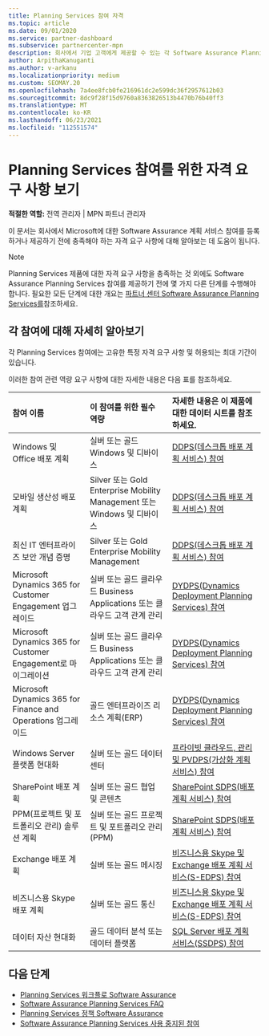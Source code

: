 ```yaml
---
title: Planning Services 참여 자격
ms.topic: article
ms.date: 09/01/2020
ms.service: partner-dashboard
ms.subservice: partnercenter-mpn
description: 회사에서 기업 고객에게 제공할 수 있는 각 Software Assurance Planning Services 참여에 대한 자격 요구 사항에 대해 알아봅니다.
author: ArpithaKanuganti
ms.author: v-arkanu
ms.localizationpriority: medium
ms.custom: SEOMAY.20
ms.openlocfilehash: 7a4ee8fcb0fe216961dc2e599dc36f2957612b03
ms.sourcegitcommit: 8dc9f28f15d9760a8363826513b4470b76b40ff3
ms.translationtype: MT
ms.contentlocale: ko-KR
ms.lasthandoff: 06/23/2021
ms.locfileid: "112551574"
---
```

# <a name="view-eligibility-requirements-for-planning-services-engagements"></a>Planning Services 참여를 위한 자격 요구 사항 보기

**적절한 역할:** 전역 관리자 | MPN 파트너 관리자

이 문서는 회사에서 Microsoft에 대한 Software Assurance 계획 서비스 참여를 등록하거나 제공하기 전에 충족해야 하는 자격 요구 사항에 대해 알아보는 데 도움이 됩니다.

>[!NOTE]
> Planning Services 제품에 대한 자격 요구 사항을 충족하는 것 외에도 Software Assurance Planning Services 참여를 제공하기 전에 몇 가지 다른 단계를 수행해야 합니다. 필요한 모든 단계에 대한 개요는 [파트너 센터 Software Assurance Planning Services를](software-assurance-dps.md)참조하세요.

## <a name="learn-more-about-each-engagement"></a>각 참여에 대해 자세히 알아보기

각 Planning Services 참여에는 고유한 특정 자격 요구 사항 및 허용되는 최대 기간이 있습니다.

이러한 참여 관련 역량 요구 사항에 대한 자세한 내용은 다음 표를 참조하세요.

| 참여 이름 | 이 참여를 위한 필수 역량 | 자세한 내용은 이 제품에 대한 데이터 시트를 참조하세요. |
|:--- |:--- |:--- |
| Windows 및 Office 배포 계획  | 실버 또는 골드 Windows 및 디바이스  |  [DDPS(데스크톱 배포 계획 서비스) 참여](https://go.microsoft.com/fwlink/?linkid=2116072)
| 모바일 생산성 배포 계획  | Silver 또는 Gold Enterprise Mobility Management 또는 Windows 및 디바이스  | [DDPS(데스크톱 배포 계획 서비스) 참여](https://go.microsoft.com/fwlink/?linkid=2116072) |  
| 최신 IT 엔터프라이즈 보안 개념 증명 |  Silver 또는 Gold Enterprise Mobility Management  | [DDPS(데스크톱 배포 계획 서비스) 참여](https://go.microsoft.com/fwlink/?linkid=2116072) |  
| Microsoft Dynamics 365 for Customer Engagement 업그레이드  | 실버 또는 골드 클라우드 Business Applications 또는 클라우드 고객 관계 관리  | [DYDPS(Dynamics Deployment Planning Services) 참여](https://go.microsoft.com/fwlink/?linkid=2116073)
| Microsoft Dynamics 365 for Customer Engagement로 마이그레이션  | 실버 또는 골드 클라우드 Business Applications 또는 클라우드 고객 관계 관리  | [DYDPS(Dynamics Deployment Planning Services) 참여](https://go.microsoft.com/fwlink/?linkid=2116073)
| Microsoft Dynamics 365 for Finance and Operations 업그레이드  | 골드 엔터프라이즈 리소스 계획(ERP)  | [DYDPS(Dynamics Deployment Planning Services) 참여](https://go.microsoft.com/fwlink/?linkid=2116073)  |
| Windows Server 플랫폼 현대화 | 실버 또는 골드 데이터 센터 | [프라이빗 클라우드, 관리 및 PVDPS(가상화 계획 서비스) 참여](https://go.microsoft.com/fwlink/?linkid=2115982) |
| SharePoint 배포 계획  | 실버 또는 골드 협업 및 콘텐츠  | [SharePoint SDPS(배포 계획 서비스) 참여](https://go.microsoft.com/fwlink/?linkid=2116074)  |
| PPM(프로젝트 및 포트폴리오 관리) 솔루션 계획  | 실버 또는 골드 프로젝트 및 포트폴리오 관리(PPM)  | [SharePoint SDPS(배포 계획 서비스) 참여](https://go.microsoft.com/fwlink/?linkid=2116074)  |
| Exchange 배포 계획  | 실버 또는 골드 메시징  | [비즈니스용 Skype 및 Exchange 배포 계획 서비스(S-EDPS) 참여](https://go.microsoft.com/fwlink/?linkid=2116075)  |
비즈니스용 Skype 배포 계획  | 실버 또는 골드 통신  | [비즈니스용 Skype 및 Exchange 배포 계획 서비스(S-EDPS) 참여](https://go.microsoft.com/fwlink/?linkid=2116075)  |
| 데이터 자산 현대화  | 골드 데이터 분석 또는 데이터 플랫폼  | [SQL Server 배포 계획 서비스(SSDPS) 참여](https://go.microsoft.com/fwlink/?linkid=2116076)  |

## <a name="next-steps"></a>다음 단계

- [Planning Services 워크플로 Software Assurance](https://go.microsoft.com/fwlink/?linkid=2115983)
- [Software Assurance Planning Services FAQ](https://go.microsoft.com/fwlink/?linkid=2116077)
- [Planning Services 정책 Software Assurance](https://go.microsoft.com/fwlink/?linkid=2115984)
- [Software Assurance Planning Services 사용 중지된 참여](https://query.prod.cms.rt.microsoft.com/cms/api/am/binary/RE4sln9)
